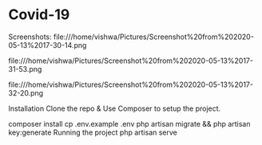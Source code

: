 # Covid-19
Screenshots:
file:///home/vishwa/Pictures/Screenshot%20from%202020-05-13%2017-30-14.png

file:///home/vishwa/Pictures/Screenshot%20from%202020-05-13%2017-31-53.png

file:///home/vishwa/Pictures/Screenshot%20from%202020-05-13%2017-32-20.png


Installation
Clone the repo & Use Composer to setup the project.

composer install
cp .env.example .env
php artisan migrate && php artisan key:generate
Running the project
php artisan serve
